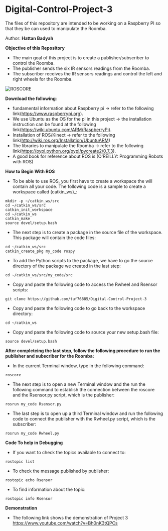# Digital-Control-Project-3
The files of this repository are intended to be working on a Raspberry PI so that they be can used to manipulate the Roomba.

Author: **Hattan Badyah**

**Objective of this Repository**
- The main goal of this project is to create a publisher/subscriber to control the Roomba.
- The publisher sends the six IR sensors readings from the Roomba.
- The subscriber receives the IR sensors readings and control the left and right wheels for the Roomba.

![ROSCORE](https://github.com/tuf76885/Digital-Control-Project-3/blob/master/ROS/Screen%20Shot%202017-11-29%20at%204.58.21%20PM.png)

**Download the following**:
- fundamental information about Raspberry pi -> refer to the following link(https://www.raspberrypi.org).
- We use Ubuntu as the OS for the pi in this project -> the installation instruction can be found at the following     link(https://wiki.ubuntu.com/ARM/RaspberryPi).
- Installation of ROS/Kinect -> refer to the following link(http://wiki.ros.org/Installation/UbuntuARM)
- The libraries to manipulate the Roomba -> refer to the following link(https://pypi.python.org/pypi/pycreate2/0.7.3).
- A good book for reference about ROS is (O'REILLY: Programming Robots with ROS) 

**How to Begin With ROS**
- To be able to use ROS, you first have to create a workspace the will contain all your code. The following code is a sample to create a workspace called (catkin_ws)_:
```
mkdir -p ~/catkin_ws/src
cd ~/catkin_ws/src
catkin_init_workspace
cd ~/catkin_ws
catkin_make
source devel/setup.bash
```
- The next step is to create a package in the source file of the workspace. This package will contain the code files:
```
cd ~/catkin_ws/src
catkin_create_pkg my_code rospy
```
- To add the Python scripts to the package, we have to go the source directory of the package we created in the last step:
```
cd ~/catkin_ws/src/my_code/src
```
- Copy and paste the following code to access the Rwheel and Rsensor scripts:
```
git clone https://github.com/tuf76885/Digital-Control-Project-3
```
- Copy and paste the following code to go back to the workspace directory:
```
cd ~/catkin_ws
```
- Copy and paste the following code to source your new setup.bash file:
```
source devel/setup.bash
```
**After completeing the last step, follow the following procedure to run the publisher and subscriber for the Roomba:**
- In the current Terminal window, type in the following command:
```
roscore
```
- The next step is to open a new Terminal window and the run the following command to establish the connection between the roscore and the Rsensor.py script, which is the publisher:
```
rosrun my_code Rsensor.py
```
- The last step is to open up a third Terminal window and run the following code to connect the publisher with the Rwheel.py script, which is the subscriber:
```
rosrun my_code Rwheel.py
```
**Code To help in Debugging**
- If you want to check the topics available to connect to:
``` 
rostopic list
```
- To check the message published by publisher:
```
rostopic echo Rsensor
```
- To find information about the topic:
```
rostopic info Rsensor
```
**Demonstration**
- The following link shows the demonstration of Project 3
https://www.youtube.com/watch?v=Bh0nK3tQPCs

